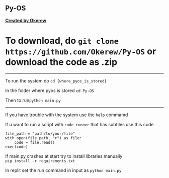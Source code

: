## Py-OS
**[Created by Okerew](https://okral.glitch.me)**
# To download, do `git clone https://github.com/Okerew/Py-OS` or download the code as .zip
************************************************
To run the system do `cd {where_pyos_is_stored}`

In the folder where pyos is stored `cd Py-OS`

Then to run`python main.py`
************************************************
If you have trouble with the system use the `help` commamd

If u want to run a script with `code_runner` that has subfiles use this code

    file_path = "path/to/your/file"
    with open(file_path, "r") as file:
        code = file.read()
    exec(code)

If main.py crashes at start try to install libraries
manually  
`pip install -r requirements.txt`

In replit set the run command in input as `python main.py`
